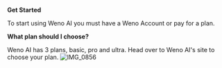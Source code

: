 **Get Started**

To start using Weno AI you must have a Weno Account or pay for a plan.

**What plan should I choose?**

Weno AI has 3 plans, basic, pro and ultra. Head over to Weno AI's site to choose your plan.
![IMG_0856](https://github.com/Weno-Inc/Weno-AI/assets/170777576/75b2a740-9a9d-45e6-824b-28ae19f104de)
